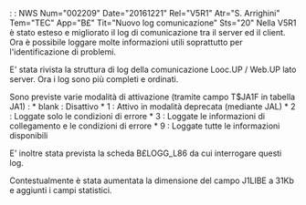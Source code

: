  :  : NWS Num="002209" Date="20161221" Rel="V5R1" Atr="S. Arrighini" Tem="TEC" App="B£" Tit="Nuovo log comunicazione" Sts="20"
Nella V5R1 è stato esteso e migliorato il log di comunicazione tra il server ed il client. Ora è possibile loggare molte informazioni utili soprattutto per l'identificazione di problemi.

E' stata rivista la struttura di log della comunicazione Looc.UP / Web.UP lato server.
Ora i log sono più completi e ordinati.

Sono previste varie modalità di attivazione (tramite campo T$JA1F in tabella JA1) : 
\* blank :  Disattivo
\* 1 :      Attivo in modalità deprecata (mediante JAL)
\* 2 :      Loggate solo le condizioni di errore
\* 3 :      Loggate le informazioni di collegamento e le condizioni di errore \* 9 :      Loggate tutte le informazioni disponibili

E' inoltre stata prevista la scheda B£LOGG_L86 da cui interrogare questi log.

Contestualmente è stata aumentata la dimensione del campo J1LIBE a 31Kb e aggiunti i campi statistici.
